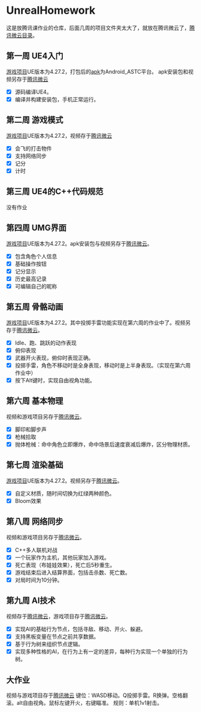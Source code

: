 # UnrealHomework

这是放腾讯课作业的仓库，后面几周的项目文件夹太大了，就放在腾讯微云了，[腾讯微云目录](https://share.weiyun.com/Lf1lw0Vz)。

## 第一周 UE4入门
[游戏项目](https://github.com/HarbinBear/UnrealHomework/tree/main/Week1/Project/CppProjectOnAndroid)UE版本为4.27.2，打包后的[apk](https://github.com/HarbinBear/UnrealHomework/blob/main/Week1/Android_ASTC/CppProjectOnAndroid-armv7.apk)为Android_ASTC平台。
apk安装包和视频另存于[腾讯微云](https://share.weiyun.com/EpKobQ9D)
- [x] 源码编译UE4。
- [x] 编译并构建安装包，手机正常运行。

## 第二周 游戏模式
[游戏项目](https://github.com/HarbinBear/UnrealHomework/tree/main/Week2/Netshoot)UE版本为4.27.2，视频存于[腾讯微云](https://share.weiyun.com/RwftTERJ)
- [x] 会飞的打击物件
- [x] 支持网络同步
- [x] 记分
- [x] 计时

## 第三周 UE4的C++代码规范
没有作业

## 第四周 UMG界面
[游戏项目](https://github.com/HarbinBear/UnrealHomework/tree/main/Week4/MobileTPS)UE版本为4.27.2。apk安装包与视频另存于[腾讯微云](https://share.weiyun.com/YvdgNKKn)。
- [x] 包含角色个人信息
- [x] 基础操作按钮
- [x] 记分显示
- [x] 历史最高记录
- [x] 可编辑自己的昵称

## 第五周 骨骼动画
[游戏项目](https://github.com/HarbinBear/UnrealHomework/tree/main/Week5/Shooter)UE版本为4.27.2。其中投掷手雷功能实现在第六周的作业中了。视频另存于[腾讯微云](https://share.weiyun.com/ZtZsiB1d)。
- [x] Idle、跑、跳跃的动作表现
- [x] 俯仰表现
- [x] 武器开火表现，俯仰时表现正确。
- [x] 投掷手雷，角色不移动时是全身表现，移动时是上半身表现。（实现在第六周作业中）
- [x] 按下Alt键时，实现自由视角功能。
 
## 第六周 基本物理
视频和游戏项目另存于[腾讯微云](https://share.weiyun.com/CmbU4HRY)。
- [x] 脚印和脚步声
- [x] 枪械拾取
- [x] 抛体枪械：命中角色立即爆炸，命中场景后速度衰减后爆炸，区分物理材质。

## 第七周 渲染基础
[游戏项目](https://github.com/HarbinBear/UnrealHomework/tree/main/Week7/Shooter)UE版本为4.27.2。视频另存于[腾讯微云](https://share.weiyun.com/ZpYYpOIb)。
- [x] 自定义材质，随时间切换为红绿两种颜色。
- [x] Bloom效果

## 第八周 网络同步
视频和游戏项目另存于[腾讯微云](https://share.weiyun.com/b3ue6fKq)。
- [x] C++多人联机对战
- [x] 一个玩家作为主机，其他玩家加入游戏。
- [x] 死亡表现（布娃娃效果），死亡后5秒重生。
- [x] 游戏结束后进入结算界面，包括击杀数、死亡数。
- [x] 对局时间为10分钟。

## 第九周 AI技术
视频存于[腾讯微云](https://share.weiyun.com/sDiXaHAo)，游戏项目存于[腾讯微云](https://share.weiyun.com/YsfXwK7R)。
- [x] 实现AI的基础行为节点，包括寻敌、移动、开火、躲避。
- [x] 支持黑板变量在节点之前共享数据。
- [x] 基于行为树来组织节点逻辑。
- [x] 实现多种性格的AI，在行为上有一定的差异，每种行为实现一个单独的行为树。

## 大作业
视频与游戏项目存于[腾讯微云](https://share.weiyun.com/YsfXwK7R)
键位：WASD移动。Q投掷手雷。R换弹。空格翻滚。alt自由视角。鼠标左键开火，右键瞄准。
规则：单机1v1射击。
